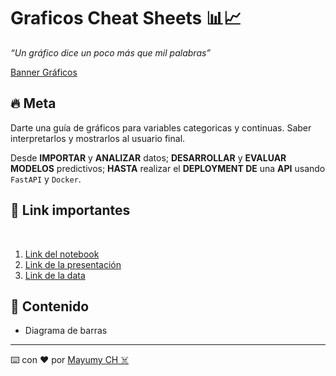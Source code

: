 # Graficos Cheat Sheets 📊📈
_“Un gráfico dice un poco más que mil palabras”_

[Banner Gráficos]()

## 🔥 Meta 
Darte una guía de gráficos para variables categoricas y continuas. Saber interpretarlos y mostrarlos al usuario final. 

Desde **IMPORTAR** y **ANALIZAR** datos; **DESARROLLAR** y **EVALUAR MODELOS** predictivos; **HASTA** realizar el **DEPLOYMENT DE**  una **API** usando `FastAPI` y `Docker`.

## 🔗 Link importantes 
<br>

1. [Link del notebook]()
2. [Link de la presentación]()
3. [Link de la data]()


## 📌 Contenido

-  Diagrama de barras



---
⌨️ con ❤️ por  [Mayumy CH ☠️](https://github.com/MayumyCH) 